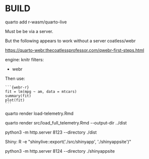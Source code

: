 # BUILD

quarto add r-wasm/quarto-live 


Must be be via a server.


But the following appears to work without a server
coatless/webr

https://quarto-webr.thecoatlessprofessor.com/qwebr-first-steps.html

engine: knitr
filters:
  - webr

Then use:

````{text}
```{webr-r}
fit = lm(mpg ~ am, data = mtcars)
summary(fit)
plot(fit)
```

````

quarto render load-telemetry.Rmd

quarto render src/load_full_telemetry.Rmd --output-dir ../dist

python3 -m http.server 8123 --directory ./dist


Shiny:
 R -e "shinylive::export('./src/shinyapp', './shinyappsite')"

 python3 -m http.server 8124 --directory ./shinyappsite